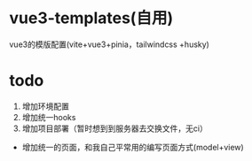 # vue3-templates(自用)
vue3的模版配置(vite+vue3+pinia，tailwindcss +husky)

# todo
1. 增加环境配置
2. 增加统一hooks
3. 增加项目部署（暂时想到到服务器去交换文件，无ci）

* 增加统一的页面，和我自己平常用的编写页面方式(model+view)